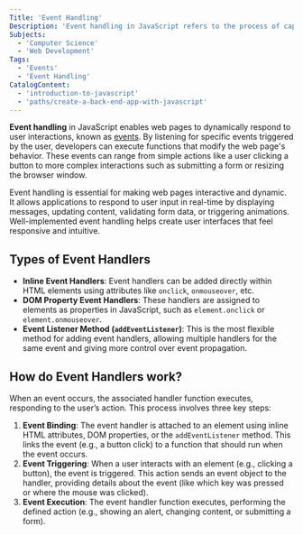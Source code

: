 ```yaml
---
Title: 'Event Handling'
Description: 'Event handling in JavaScript refers to the process of capturing and responding to user interactions within a webpage, such as clicks, key presses, and mouse movements.'
Subjects:
  - 'Computer Science'
  - 'Web Development'
Tags:
  - 'Events'
  - 'Event Handling'
CatalogContent:
  - 'introduction-to-javascript'
  - 'paths/create-a-back-end-app-with-javascript'
---
```


**Event handling** in JavaScript enables web pages to dynamically respond to user interactions, known as [events](https://www.codecademy.com/resources/docs/javascript/events). By listening for specific events triggered by the user, developers can execute functions that modify the web page's behavior. These events can range from simple actions like a user clicking a button to more complex interactions such as submitting a form or resizing the browser window.

Event handling is essential for making web pages interactive and dynamic. It allows applications to respond to user input in real-time by displaying messages, updating content, validating form data, or triggering animations. Well-implemented event handling helps create user interfaces that feel responsive and intuitive.

## Types of Event Handlers

- **Inline Event Handlers**: Event handlers can be added directly within HTML elements using attributes like `onclick`, `onmouseover`, etc.
- **DOM Property Event Handlers**: These handlers are assigned to elements as properties in JavaScript, such as `element.onclick` or `element.onmouseover`.
- **Event Listener Method (`addEventListener`)**: This is the most flexible method for adding event handlers, allowing multiple handlers for the same event and giving more control over event propagation.

## How do Event Handlers work?

When an event occurs, the associated handler function executes, responding to the user’s action. This process involves three key steps:

1. **Event Binding**: The event handler is attached to an element using inline HTML attributes, DOM properties, or the `addEventListener` method. This links the event (e.g., a button click) to a function that should run when the event occurs.
2. **Event Triggering**: When a user interacts with an element (e.g., clicking a button), the event is triggered. This action sends an event object to the handler, providing details about the event (like which key was pressed or where the mouse was clicked).
3. **Event Execution**: The event handler function executes, performing the defined action (e.g., showing an alert, changing content, or submitting a form).
